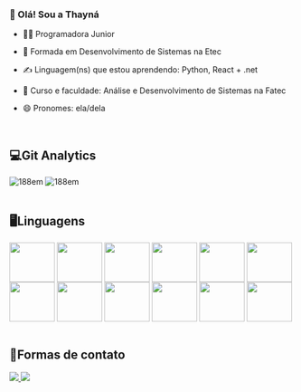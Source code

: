 ### 💬 Olá! Sou a Thayná

- 👩‍💻 Programadora Junior
- 🌱 Formada em Desenvolvimento de Sistemas na Etec
- ✍️ Linguagem(ns) que estou aprendendo: Python, React + .net
- 📓 Curso e faculdade: Análise e Desenvolvimento de Sistemas na Fatec
- 😄 Pronomes: ela/dela

   <br>
<div>
    <h2>💻Git Analytics</h2>
    <img src="https://github-readme-stats.vercel.app/api?username=thayM&show_icons=true&theme=tokyonight&include_all_comits=true&count_private=true" alt="188em">
    <img src="https://github-readme-stats.vercel.app/api/top-langs/?username=thayM&layout=compact&langs_count=16&theme=tokyonight" alt="188em">
</div>

   <br>
<div>
  <h2>🖥️Linguagens</h2>
  <link rel="stylesheet" href="https://cdn.jsdelivr.net/gh/devicons/devicon@v2.15.1/devicon.min.css">
    <img align="center" height="70" width="80" src="https://cdn.jsdelivr.net/gh/devicons/devicon/icons/php/php-original.svg" />
    <img align="center" height="70" width="80" src="https://cdn.jsdelivr.net/gh/devicons/devicon/icons/mysql/mysql-original-wordmark.svg" />
    <img align="center" height="70" width="80" src="https://cdn.jsdelivr.net/gh/devicons/devicon/icons/javascript/javascript-original.svg" />
    <img align="center" height="70" width="80" src="https://cdn.jsdelivr.net/gh/devicons/devicon/icons/css3/css3-original-wordmark.svg"/>
    <img align="center" height="70" width="80" src="https://cdn.jsdelivr.net/gh/devicons/devicon/icons/html5/html5-original-wordmark.svg" />  
    <img align="center" height="70" width="80" src="https://cdn.jsdelivr.net/gh/devicons/devicon/icons/python/python-original.svg" />
    <img align="center" height="70" width="80" src="https://cdn.jsdelivr.net/gh/devicons/devicon/icons/bootstrap/bootstrap-original-wordmark.svg" /> 
    <img align="center" height="70" width="80" src="https://cdn.jsdelivr.net/gh/devicons/devicon/icons/angularjs/angularjs-original.svg" /> 
    <img align="center" height="70" width="80" src="https://cdn.jsdelivr.net/gh/devicons/devicon/icons/ionic/ionic-original-wordmark.svg" /> 
   <img align="center" height="70" width="80" src="https://cdn.jsdelivr.net/gh/devicons/devicon@latest/icons/laravel/laravel-original-wordmark.svg" />
   <img align="center" height="70" width="80" src="https://cdn.jsdelivr.net/gh/devicons/devicon@latest/icons/c/c-original.svg" />
   <img align="center" height="70" width="80" src="https://cdn.jsdelivr.net/gh/devicons/devicon@latest/icons/cplusplus/cplusplus-original.svg" />
          
</div>
   <br>
   <div>
    <h2>🤳Formas de contato</h2>
        <a href="https://www.linkedin.com/in/thayná-marostica-3b380b2a2" target="_blank"><img src="https://img.shields.io/badge/LinkedIn-0077B5?style=for-the-badge&logo=linkedin&logoColor=white" target="_blank"</a>
        <a href="mailto:thaynamm.contato@gmail.com" target="_blank"><img src="https://img.shields.io/badge/Gmail-D14836?style=for-the-badge&logo=gmail&logoColor=white" target="_blank"</a>
   </div>

